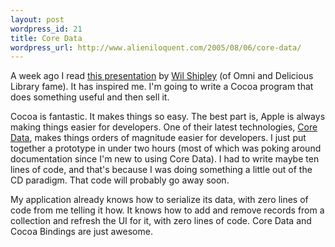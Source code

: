 ```yaml
---
layout: post
wordpress_id: 21
title: Core Data
wordpress_url: http://www.alieniloquent.com/2005/08/06/core-data/
---
```

A week ago I read [this presentation][1] by [Wil Shipley][2] (of Omni and
Delicious Library fame). It has inspired me. I'm going to write a Cocoa
program that does something useful and then sell it.

Cocoa is fantastic. It makes things so easy. The best part is, Apple is always
making things easier for developers. One of their latest technologies, [Core
Data][3], makes things orders of magnitude easier for developers. I just put
together a prototype in under two hours (most of which was poking around
documentation since I'm new to using Core Data). I had to write maybe ten
lines of code, and that's because I was doing something a little out of the CD
paradigm. That code will probably go away soon.

My application already knows how to serialize its data, with zero lines of
code from me telling it how. It knows how to add and remove records from a
collection and refresh the UI for it, with zero lines of code. Core Data and
Cocoa Bindings are just awesome.

   [1]: http://wilshipley.com/blog/WWDC_Student_Talk.pdf

   [2]: http://wilshipley.com/blog

   [3]: http://developer.apple.com/macosx/coredata.html

